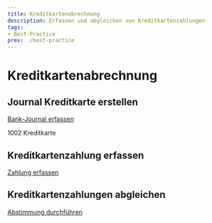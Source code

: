 ```yaml
---
title: Kreditkartenabrechnung
description: Erfassen und abgleichen von Kreditkartenzahlungen
tags:
- Best-Practice
prev: ./best-practice
---
```


# Kreditkartenabrechnung

## Journal Kreditkarte erstellen

[Bank-Journal erfassen](Finance.md#Bank-Journal%20erfassen)

1002 Kreditkarte

## Kreditkartenzahlung erfassen

[Zahlung erfassen](Invoicing.md#Zahlung%20erfassen)


## Kreditkartenzahlungen abgleichen



[Abstimmung durchführen](Finance%20Reconcile.md#Abstimmung%20durchführen)